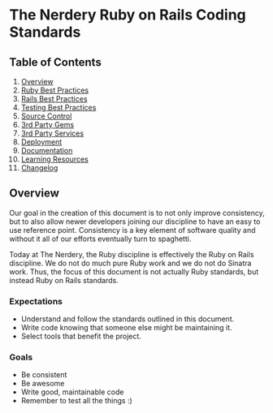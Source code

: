 # The Nerdery Ruby on Rails Coding Standards

## Table of Contents
  1. [Overview](#overview)
  1. [Ruby Best Practices](/standards/ruby.md#ruby)
  1. [Rails Best Practices](/standards/rails.md#rails)
  1. [Testing Best Practices](/standards/testing.md#testing)
  1. [Source Control](/standards/source-control.md#source-control)
  1. [3rd Party Gems](/standards/third-party.md#gems)
  1. [3rd Party Services](/standards/third-party.md#services)
  1. [Deployment](/standards/deployment.md#deployment)
  1. [Documentation](/standards/documentation.md#documentation)
  1. [Learning Resources](/standards/learning-resources.md#resources)
  1. [Changelog](/CHANGELOG.md)

## <a name="overview"></a>Overview

Our goal in the creation of this document is to not only improve consistency, but to also allow newer developers joining our discipline to have an easy to use reference point. Consistency is a key element of software quality and without it all of our efforts eventually turn to spaghetti.

Today at The Nerdery, the Ruby discipline is effectively the Ruby on Rails discipline. We do not do much pure Ruby work and we do not do Sinatra work. Thus, the focus of this document is not actually Ruby standards, but instead Ruby on Rails standards.

### Expectations

* Understand and follow the standards outlined in this document.
* Write code knowing that someone else might be maintaining it.
* Select tools that benefit the project.

### Goals

* Be consistent
* Be awesome
* Write good, maintainable code
* Remember to test all the things :)